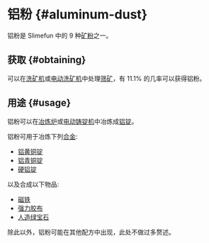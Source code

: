# 铝粉 {#aluminum-dust}

铝粉是 Slimefun 中的 9 种[矿粉](/Dusts)之一。

## 获取 {#obtaining}

可以在[洗矿机](/Ore-Washer)或[电动洗矿机](/Electric-Dust-Washer)中处理[筛矿](/Sifted-Ore)，有 11.1% 的几率可以获得铝粉。

## 用途 {#usage}

铝粉可以在[冶炼炉](/Smeltery)或[电动铸锭机](/Electric-Ingot-Factory)中冶炼成[铝锭](/Aluminum-Ingot)。

铝粉可用于冶炼下列[合金](/Ingots#alloys):

* [铝黄铜锭](/Aluminum-Brass-Ingot)
* [铝青铜锭](/Aluminum-Bronze-Ingot)
* [硬铝锭](/Duralumin-Ingot)

以及合成以下物品:

* [磁铁](/Magnet)
* [强力胶布](/Duct-Tape)
* [人造绿宝石](/Synthetic-Emerald)

除此以外，铝粉可能在其他配方中出现，此处不做过多赘述。
